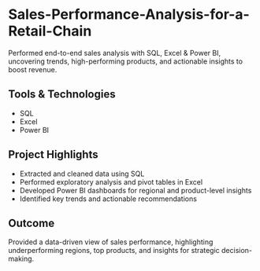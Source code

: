# Sales-Performance-Analysis-for-a-Retail-Chain
Performed end-to-end sales analysis with SQL, Excel &amp; Power BI, uncovering trends, high-performing products, and actionable insights to boost revenue.

## Tools & Technologies
- SQL
- Excel
- Power BI

## Project Highlights
- Extracted and cleaned data using SQL
- Performed exploratory analysis and pivot tables in Excel
- Developed Power BI dashboards for regional and product-level insights
- Identified key trends and actionable recommendations

## Outcome
Provided a data-driven view of sales performance, highlighting underperforming regions, top products, and insights for strategic decision-making.
